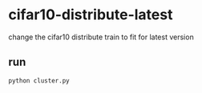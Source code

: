 # cifar10-distribute-latest
change the cifar10 distribute train to fit for latest version
## run
```
python cluster.py
```
